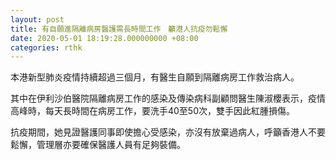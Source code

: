 ```yaml
---
layout: post
title: 有自願進隔離病房醫護需長時間工作　籲港人抗疫勿鬆懈
date: 2020-05-01 18:19:28.000000000 +08:00
categories: rthk
---
```


本港新型肺炎疫情持續超過三個月，有醫生自願到隔離病房工作救治病人。

其中在伊利沙伯醫院隔離病房工作的感染及傳染病科副顧問醫生陳淑櫻表示，疫情高峰時，每天長時間在病房工作，要洗手40至50次，雙手因此紅腫損傷。

抗疫期間，她見證醫護同事即使擔心受感染，亦沒有放棄過病人，呼籲香港人不要鬆懈，管理層亦要確保醫護人員有足夠裝備。
